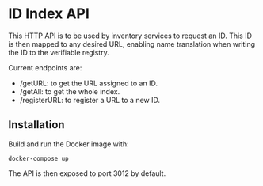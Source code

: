 # ID Index API
This HTTP API is to be used by inventory services to request an ID. This ID is then mapped to any desired URL, enabling name translation when writing the ID to the verifiable registry.

Current endpoints are:
- /getURL: to get the URL assigned to an ID.
- /getAll: to get the whole index.
- /registerURL: to register a URL to a new ID.

## Installation
Build and run the Docker image with:
```
docker-compose up
```

The API is then exposed to port 3012 by default.